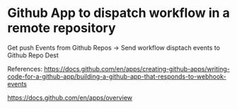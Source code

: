 # Github App to dispatch workflow in a remote repository

Get push Events from Github Repos -> Send workflow disptach events to Github Repo Dest

References: 
https://docs.github.com/en/apps/creating-github-apps/writing-code-for-a-github-app/building-a-github-app-that-responds-to-webhook-events

https://docs.github.com/en/apps/overview
